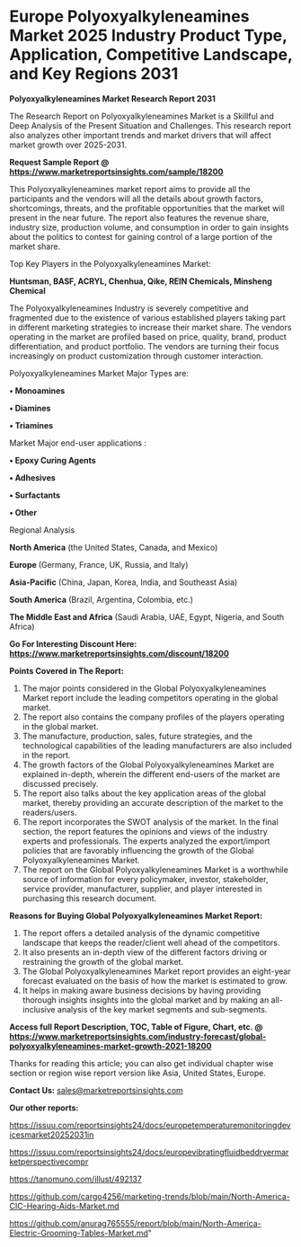  # Europe Polyoxyalkyleneamines Market 2025 Industry Product Type, Application, Competitive Landscape, and Key Regions 2031

<strong>Polyoxyalkyleneamines Market Research Report 2031</strong>

The Research Report on Polyoxyalkyleneamines Market is a Skillful and Deep Analysis of the Present Situation and Challenges. This research report also analyzes other important trends and market drivers that will affect market growth over 2025-2031.

<strong>Request Sample Report @ <a href=https://www.marketreportsinsights.com/sample/18200>https://www.marketreportsinsights.com/sample/18200</a></strong>

This Polyoxyalkyleneamines market report aims to provide all the participants and the vendors will all the details about growth factors, shortcomings, threats, and the profitable opportunities that the market will present in the near future. The report also features the revenue share, industry size, production volume, and consumption in order to gain insights about the politics to contest for gaining control of a large portion of the market share.

Top Key Players in the Polyoxyalkyleneamines Market:

<strong>Huntsman, BASF, ACRYL, Chenhua, Qike, REIN Chemicals, Minsheng Chemical</strong>

The Polyoxyalkyleneamines Industry is severely competitive and fragmented due to the existence of various established players taking part in different marketing strategies to increase their market share. The vendors operating in the market are profiled based on price, quality, brand, product differentiation, and product portfolio. The vendors are turning their focus increasingly on product customization through customer interaction.

Polyoxyalkyleneamines Market Major Types are:

<strong>• Monoamines

• Diamines

• Triamines</strong>

Market Major end-user applications :

<strong>• Epoxy Curing Agents

• Adhesives

• Surfactants

• Other</strong>

Regional Analysis

</u><strong><b>North America</b></strong> (the United States, Canada, and Mexico)

<strong><b>Europe </b></strong>(Germany, France, UK, Russia, and Italy)

<strong><b>Asia-Pacific</b></strong> (China, Japan, Korea, India, and Southeast Asia)

<strong><b>South America</b></strong> (Brazil, Argentina, Colombia, etc.)

<strong><b>The Middle East and Africa</b></strong> (Saudi Arabia, UAE, Egypt, Nigeria, and South Africa)

<strong>Go For Interesting Discount Here: <a href=https://www.marketreportsinsights.com/discount/18200>https://www.marketreportsinsights.com/discount/18200</a></strong>

<strong>Points Covered in The Report:</strong>
<ol>
  <li>The major points considered in the Global Polyoxyalkyleneamines Market report include the leading competitors operating in the global market.</li>
  <li>The report also contains the company profiles of the players operating in the global market.</li>
  <li>The manufacture, production, sales, future strategies, and the technological capabilities of the leading manufacturers are also included in the report.</li>
  <li>The growth factors of the Global Polyoxyalkyleneamines Market are explained in-depth, wherein the different end-users of the market are discussed precisely.</li>
  <li>The report also talks about the key application areas of the global market, thereby providing an accurate description of the market to the readers/users.</li>
  <li>The report incorporates the SWOT analysis of the market. In the final section, the report features the opinions and views of the industry experts and professionals. The experts analyzed the export/import policies that are favorably influencing the growth of the Global Polyoxyalkyleneamines Market.</li>
  <li>The report on the Global Polyoxyalkyleneamines Market is a worthwhile source of information for every policymaker, investor, stakeholder, service provider, manufacturer, supplier, and player interested in purchasing this research document.</li>
</ol>
<strong>Reasons for Buying Global Polyoxyalkyleneamines Market Report:</strong>

<ol>
  <li>The report offers a detailed analysis of the dynamic competitive landscape that keeps the reader/client well ahead of the competitors.</li>
  <li>It also presents an in-depth view of the different factors driving or restraining the growth of the global market.</li>
  <li>The Global Polyoxyalkyleneamines Market report provides an eight-year forecast evaluated on the basis of how the market is estimated to grow.</li>
  <li>It helps in making aware business decisions by having providing thorough insights insights into the global market and by making an all-inclusive analysis of the key market segments and sub-segments.</li>
</ol>
<strong>Access full Report Description, TOC, Table of Figure, Chart, etc. @ <a href=https://www.marketreportsinsights.com/industry-forecast/global-polyoxyalkyleneamines-market-growth-2021-18200>https://www.marketreportsinsights.com/industry-forecast/global-polyoxyalkyleneamines-market-growth-2021-18200</a></strong>


Thanks for reading this article; you can also get individual chapter wise section or region wise report version like Asia, United States, Europe.

<strong>Contact Us:</strong>
sales@marketreportsinsights.com

<strong>Our other reports:</strong>

<a href=https://issuu.com/reportsinsights24/docs/europetemperaturemonitoringdevicesmarket20252031in>https://issuu.com/reportsinsights24/docs/europetemperaturemonitoringdevicesmarket20252031in</a>

<a href=https://issuu.com/reportsinsights24/docs/europevibratingfluidbeddryermarketperspectivecompr>https://issuu.com/reportsinsights24/docs/europevibratingfluidbeddryermarketperspectivecompr</a>

<a href=https://tanomuno.com/illust/492137>https://tanomuno.com/illust/492137</a>

<a href=https://github.com/cargo4256/marketing-trends/blob/main/North-America-CIC-Hearing-Aids-Market.md>https://github.com/cargo4256/marketing-trends/blob/main/North-America-CIC-Hearing-Aids-Market.md</a>

<a href=https://github.com/anurag765555/report/blob/main/North-America-Electric-Grooming-Tables-Market.md>https://github.com/anurag765555/report/blob/main/North-America-Electric-Grooming-Tables-Market.md</a>"
